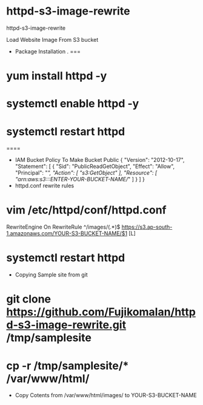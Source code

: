 # httpd-s3-image-rewrite
httpd-s3-image-rewrite

Load Website Image From S3 bucket
- Package Installation
.
===
# yum install httpd -y
# systemctl enable httpd -y
# systemctl restart httpd
====
- IAM Bucket Policy To Make Bucket Public
{
    "Version": "2012-10-17",
    "Statement": [
        {
            "Sid": "PublicReadGetObject",
            "Effect": "Allow",
            "Principal": "*",
            "Action": [
                "s3:GetObject"
            ],
            "Resource": [
                "arn:aws:s3:::ENTER-YOUR-BUCKET-NAME/*"
            ]
        }
    ]
}
- httpd.conf rewrite rules
# vim /etc/httpd/conf/httpd.conf
RewriteEngine On
RewriteRule ^/images/(.*)$  https://s3.ap-south-1.amazonaws.com/YOUR-S3-BUCKET-NAME/$1 [L]

# systemctl restart httpd
- Copying Sample site from git
# git clone https://github.com/Fujikomalan/httpd-s3-image-rewrite.git  /tmp/samplesite
# cp -r /tmp/samplesite/* /var/www/html/
- Copy Cotents from /var/www/html/images/ to YOUR-S3-BUCKET-NAME
